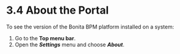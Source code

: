 
3.4 About the Portal
====================

To see the version of the Bonita BPM platform installed on a system:

1.  Go to the **Top menu bar**.
2.  Open the ***Settings*** menu and choose ***About***.

